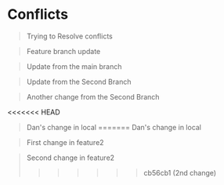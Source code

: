 # Conflicts

> Trying to Resolve conflicts

> Feature branch update

> Update from the main branch

> Update from the Second Branch

> Another change from the Second Branch

<<<<<<< HEAD
> Dan's change in local
=======
> Dan's change in local

> First change in feature2

> Second change in feature2
>>>>>>> cb56cb1 (2nd change)

